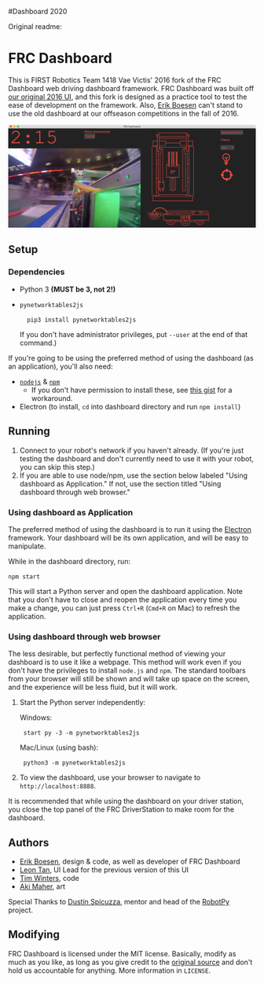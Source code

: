 #Dashboard 2020

Original readme:
# FRC Dashboard
This is FIRST Robotics Team 1418 Vae Victis' 2016 fork of the FRC Dashboard web driving dashboard framework. FRC Dashboard was built off [our original 2016 UI](https://github.com/frc1418/2016-UI), and this fork is designed as a practice tool to test the ease of development on the framework. Also, [Erik Boesen](https://github.com/ErikBoesen) can't stand to use the old dashboard at our offseason competitions in the fall of 2016.

![Screenshot](screenshot.png)

## Setup
### Dependencies
* Python 3 **(MUST be 3, not 2!)**
* `pynetworktables2js`

        pip3 install pynetworktables2js

    If you don't have administrator privileges, put `--user` at the end of that command.)

If you're going to be using the preferred method of using the dashboard (as an application), you'll also need:
* [`nodejs`](https://nodejs.com) & [`npm`](https://npmjs.com)
    * If you don't have permission to install these, see [this gist](https://gist.github.com/isaacs/579814) for a workaround.
* Electron (to install, `cd` into dashboard directory and run `npm install`)

## Running
1. Connect to your robot's network if you haven't already. (If you're just testing the dashboard and don't currently need to use it with your robot, you can skip this step.)
2. If you are able to use node/npm, use the section below labeled "Using dashboard as Application." If not, use the section titled "Using dashboard through web browser."

### Using dashboard as Application
The preferred method of using the dashboard is to run it using the [Electron](http://electron.atom.io) framework. Your dashboard will be its own application, and will be easy to manipulate.

While in the dashboard directory, run:

    npm start

This will start a Python server and open the dashboard application. Note that you don't have to close and reopen the application every time you make a change, you can just press `Ctrl+R` (`Cmd+R` on Mac) to refresh the application.

### Using dashboard through web browser
The less desirable, but perfectly functional method of viewing your dashboard is to use it like a webpage. This method will work even if you don't have the privileges to install `node.js` and `npm`. The standard toolbars from your browser will still be shown and will take up space on the screen, and the experience will be less fluid, but it will work.

1. Start the Python server independently:

    Windows:

        start py -3 -m pynetworktables2js

    Mac/Linux (using bash):

        python3 -m pynetworktables2js

2. To view the dashboard, use your browser to navigate to `http://localhost:8888`.


It is recommended that while using the dashboard on your driver station, you close the top panel of the FRC DriverStation to make room for the dashboard.

## Authors
* [Erik Boesen](https://github.com/ErikBoesen), design & code, as well as developer of FRC Dashboard
* [Leon Tan](https://github.com/lleontan), UI Lead for the previous version of this UI
* [Tim Winters](https://github.com/Twinters007), code
* [Aki Maher](https://github.com/17mahera), art

Special Thanks to [Dustin Spicuzza](https://github.com/virtuald), mentor and head of the [RobotPy](http://github.com/robotpy) project.

## Modifying
FRC Dashboard is licensed under the MIT license. Basically, modify as much as you like, as long as you give credit to the [original source](https://github.com/FRCDashboard/FRCDashboard) and don't hold us accountable for anything. More information in `LICENSE`.
